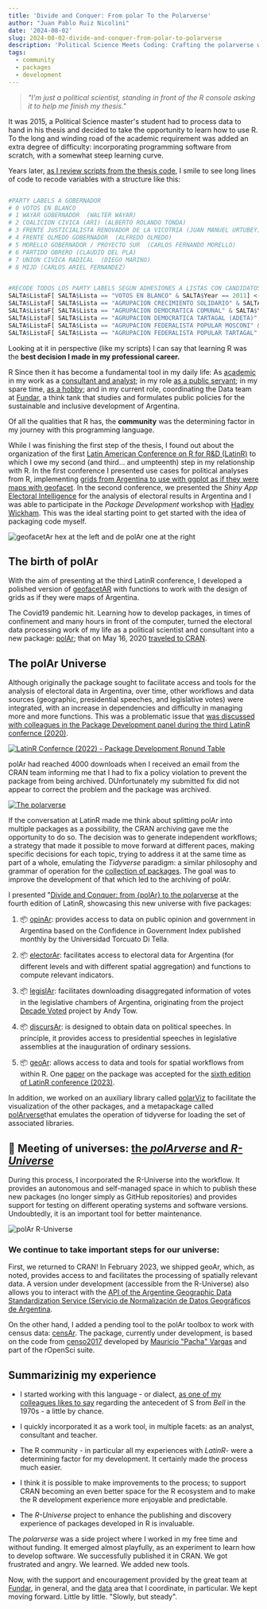 ```yaml
---
title: 'Divide and Conquer: From polar To the Polarverse'
author: "Juan Pablo Ruiz Nicolini"
date: '2024-08-02'
slug: 2024-08-02-divide-and-conquer-from-polar-to-polarverse
description: 'Political Science Meets Coding: Crafting the polarverse with R and the LatinR Connection.'
tags: 
  - community
  - packages
  - development
---
```


> *"I'm just a political scientist, standing in front of the R console  asking it to help me finish my thesis."*

It was 2015, a Political Science master's student had to process data to hand in his thesis and decided to take the opportunity to learn how to use R. To the long and winding road of the academic requirement was added an extra degree of difficulty: incorporating programming software from scratch, with a somewhat steep learning curve.

Years later, [as I review scripts from the thesis code](https://github.com/TuQmano/evoteSALTA_UTDT), I smile to see long lines of code to recode variables with a structure like this:

```r

#PARTY LABELS A GOBERNADOR
# 0 VOTOS EN BLANCO
# 1 WAYAR GOBERNADOR  (WALTER WAYAR)
# 2 COALICION CIVICA (ARI) (ALBERTO ROLANDO TONDA)
# 3 FRENTE JUSTICIALISTA RENOVADOR DE LA VICOTRIA (JUAN MANUEL URTUBEY)
# 4 FRENTE OLMEDO GOBERNADOR  (ALFREDO OLMEDO)
# 5 MORELLO GOBERNADOR / PROYECTO SUR  (CARLOS FERNANDO MORELLO)
# 6 PARTIDO OBRERO (CLAUDIO DEL PLA)
# 7 UNION CIVICA RADICAL  (DIEGO MARINO)
# 8 MIJD (CARLOS ARIEL FERNANDEZ)


#RECODE TODOS LOS PARTY LABELS SEGUN ADHESIONES A LISTAS CON CANDIDATOS A GOBERNADOR
SALTA$ListaF[ SALTA$Lista == "VOTOS EN BLANCO" & SALTA$Year == 2011] <-9999
SALTA$ListaF[ SALTA$Lista == "AGRUPACION CRECIMIENTO SOLIDARIO" & SALTA$Year == 2011] <-3
SALTA$ListaF[ SALTA$Lista == "AGRUPACION DEMOCRATICA COMUNAL" & SALTA$Year == 2011] <-3
SALTA$ListaF[ SALTA$Lista == "AGRUPACION DEMOCRATICA TARTAGAL (ADETA)" & SALTA$Year == 2011] <-3
SALTA$ListaF[ SALTA$Lista == "AGRUPACION FEDERALISTA POPULAR MOSCONI" & SALTA$Year == 2011] <-1
SALTA$ListaF[ SALTA$Lista == "AGRUPACION FEDERALISTA POPULAR TARTAGAL" & SALTA$Year == 2011] <-3
```

Looking at it in perspective (like my scripts) I can say that learning R was the **best decision I made in my professional career.**

R Since then it has become a fundamental tool in my daily life: As [academic](https://tuqmano.github.io/geo_utdt/) in my work as a [consultant and analyst](https://twitter.com/menta_arg); in my role [as a public servant](https://ropensci.org/es/blog/2022/11/23/r-universe-stars-1-es/); in my spare time, [as a hobby](https://twitter.com/TuQmano/status/1426882408574595072); and in my current role, coordinating the Data team at [Fundar](https://fund.ar/), a think tank that studies and formulates public policies for the sustainable and inclusive development of Argentina.

Of all the qualities that R has, the **community** was the determining factor in my journey with this programming language.

While I was finishing the first step of the thesis, I found out about the organization of the first [Latin American Conference on R for R\&D (LatinR)](https://latin-r.com/) to which I owe my second (and third... and umpteenth) step in my relationship with R. In the first conference I presented use cases for political analyses from R, implementing [grids from Argentina to use with ggplot as if they were maps with geofacet](https://www.researchgate.net/publication/327382101_Geofaceting_Argentina_LatinR_2018). In the second conference, we presented the *Shiny App* [Electoral Intelligence](http://inteligenciaelectoral.mentacomunicacion.com.ar/) for the analysis of electoral results in Argentina and I was able to participate in the *Package Development* workshop with [Hadley Wickham](https://hadley.nz/). This was the ideal starting point to get started with the idea of packaging code myself.



![geofacetAr hex at the left and de polAr one at the right](/img/posts/hex_joint.png)


## The birth of polAr

With the aim of presenting at the third LatinR conference, I developed a polished version of [geofacetAR](https://electorarg.github.io/geofaceteAR/) with functions to work with the design of grids as if they were maps of Argentina.

The Covid19 pandemic hit. Learning how to develop packages, in times of confinement and many hours in front of the computer, turned the electoral data processing work of my life as a political scientist and consultant into a new package: [polAr](https://github.com/electorArg/polAr); that on May 16, 2020 [traveled to CRAN](https://twitter.com/CRANberriesFeed/status/1261597845808975872).

## The polAr Universe

Although originally the package sought to facilitate access and tools for the analysis of electoral data in Argentina, over time, other workflows and data sources (geographic, presidential speeches, and legislative votes) were integrated, with an increase in dependencies and difficulty in managing more and more functions. This was a problematic issue that [was discussed with colleagues in the Package Development panel during the third LatinR confernce (2020)](https://www.youtube.com/watch?v=UYvSv8StDa8&t=10872s).


[![LatinR Confernce (2022) - Package Development Ronund Table](/img/posts/latinr-rpkg.png)](https://www.youtube.com/watch?v=UYvSv8StDa8&t=10872s)


polAr had reached 4000 downloads when I received an email from the CRAN team informing me that I had to fix a policy violation to prevent the package from being archived. DUnfortunately my submitted fix did not appear to correct the problem and the package was archived.

[![The polarverse](/img/posts/polarverse.png)](https://github.com/politicaargentina/polarverse)


If the conversation at LatinR made me think about splitting polAr into multiple packages as a possibility, the CRAN archiving gave me the opportunity to do so. The decision was to generate independent workflows; a strategy that made it possible to move forward at different paces, making specific decisions for each topic, trying to address it at the same time as part of a whole, emulating the *Tidyverse* paradigm: a similar philosophy and grammar of operation for the [collection of packages](https://tuqmano.ar/2021/06/05/de-polar-al-polarverse/). The goal was to improve the development of that which led to the archiving of polAr.

I presented "[Divide and Conquer: from {polAr} to the polarverse](https://github.com/TuQmano/latinr2021/blob/master/divide_reinaras/divide_reinaras.pdf) at the fourth edition of LatinR, showcasing this new universe with five packages:

1. 📦 [opinAr](https://politicaargentina.r-universe.dev/opinAr): provides access to data on public opinion and government in Argentina based on the Confidence in Government Index published monthly by the Universidad Torcuato Di Tella.

2. 📦 [electorAr](https://politicaargentina.r-universe.dev/electorAr): facilitates access to electoral data for Argentina (for different levels and with different spatial aggregation) and functions to compute relevant indicators.

3. 📦 [legislAr](https://politicaargentina.r-universe.dev/legislAr): facilitates downloading disaggregated information of votes in the legislative chambers of Argentina, originating from the project [Decade Voted](https://andytow.com/scripts/disciplina/index-d.html) project by Andy Tow.

4. 📦 [discursAr](https://politicaargentina.r-universe.dev/discursAr): is designed to obtain data on political speeches. In principle, it provides access to presidential speeches in legislative assemblies at the inauguration of ordinary sessions.

5. 📦 [geoAr](https://politicaargentina.r-universe.dev/geoAr): allows access to data and tools for spatial workflows from within R. One [paper](https://github.com/TuQmano/latinr2023/blob/main/geoAr/geoAr.pdf) on the package was accepted for the [sixth edition of LatinR conference (2023)](https://latin-r.com/).

In addition, we worked on an auxiliary library called [polarViz](https://politicaargentina.r-universe.dev/polArViz) to facilitate the visualization of the other packages, and a metapackage called [polArverse](https://politicaargentina.r-universe.dev/polArverse)that emulates the operation of tidyverse for loading the set of associated libraries.

## 🌠 Meeting of universes: [the *polArverse* and *R-Universe*](https://politicaargentina.r-universe.dev/builds)

During this process, I incorporated  the R-Universe into the workflow. It provides an autonomous and self-managed space in which to publish these new packages (no longer simply as GitHub repositories) and provides support for testing on different operating systems and software versions. Undoubtedly, it is an important tool for better maintenance.

![polAr R-Universe](/img/posts/politicaargentina-r-universe.png)


### We continue to take important steps for our universe:

First, we returned to CRAN! In February 2023, we shipped geoAr, which, as noted, provides access to and facilitates the processing of spatially relevant data. A version under development (accessible from the R-Universe) also allows you to interact with the [API of the Argentine Geographic Data Standardization Service (Servicio de Normalización de Datos Geográficos de Argentina](https://georef-ar-api.readthedocs.io/es/latest/).

On the other hand, I added a pending tool to the polAr toolbox to work with census data: [censAr](https://github.com/PoliticaArgentina/censAr). The package, currently under development, is based on the code from [censo2017](https://docs.ropensci.org/censo2017/) developed by [Mauricio "Pacha" Vargas](https://ropensci.org/author/pach%C3%A1-aka-mauricio-vargas-sep%C3%BAlveda/) and part of the rOpenSci suite.

## Summarizinig my experience 

- I started working with this language - or dialect, [as one of my colleagues likes to say](https://tuqmano.github.io/CienciaDeDatosCiPol/clases/clase1.html#12) regarding the antecedent of S from *Bell* in the 1970s - a little by chance.

- I quickly incorporated it as a work tool, in multiple facets: as an analyst, consultant and teacher.

- The R community -  in particular all my experiences with *LatinR*\- were a determining factor for my development. It certainly made the process much easier.

- I think it is possible to make improvements to the process; to support CRAN becoming an even better space for the R ecosystem and to make the R development experience more enjoyable and predictable.

- The *R-Universe* project to enhance the publishing and discovery experience of packages developed in R is invaluable.

The *polarverse* was a side project where I worked in my free time and without funding. It emerged almost playfully, as an experiment to learn how to develop software. We successfully published it in CRAN. We got frustrated and angry. We learned. We added new tools. 

Now, with the support and encouragement provided by the great team at [Fundar](https://fund.ar/), in general, and the [data](https://fund.ar/area/datos/) area that I coordinate, in particular. We kept moving forward. Little by little. "Slowly, but steady".

